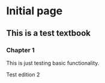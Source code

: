 # Initial page

## This is a test textbook

### Chapter 1

This is just testing basic functionality.

Test edition 2

